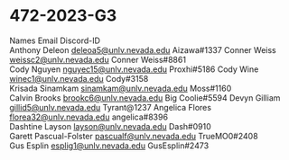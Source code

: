 # 472-2023-G3

Names	Email	Discord-ID	
Anthony Deleon	deleoa5@unlv.nevada.edu	Aizawa#1337	
Conner Weiss	weissc2@unlv.nevada.edu	Conner Weiss#8861	
Cody Nguyen	nguyec15@unlv.nevada.edu	Proxhi#5186	
Cody Wine	winec1@unlv.nevada.edu	Cody#3158	
Krisada Sinamkam	sinamkam@unlv.nevada.edu	Moss#1160	
Calvin Brooks	brookc6@unlv.nevada.edu	Big Coolie#5594	
Devyn Gilliam	gillid5@unlv.nevada.edu	Tyrant@1237	
Angelica Flores	florea32@unlv.nevada.edu	angelica#8396	
Dashtine Layson	layson@unlv.nevada.edu	Dash#0910	
Garett Pascual-Folster	pascualf@unlv.nevada.edu	TrueMO0#2408	
Gus Esplin	esplig1@unlv.nevada.edu	GusEsplin#2473	
